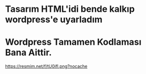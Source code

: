 # Tasarım HTML'idi bende kalkıp wordpress'e uyarladım
# Wordpress Tamamen Kodlaması Bana Aittir.

<img>https://resmim.net/f/tU0ifl.png?nocache </img>
